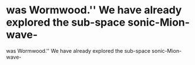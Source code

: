 # was Wormwood.'' We have already explored the sub-space sonic-Mion-wave-

was Wormwood.'' We have already explored the sub-space sonic-Mion-wave-